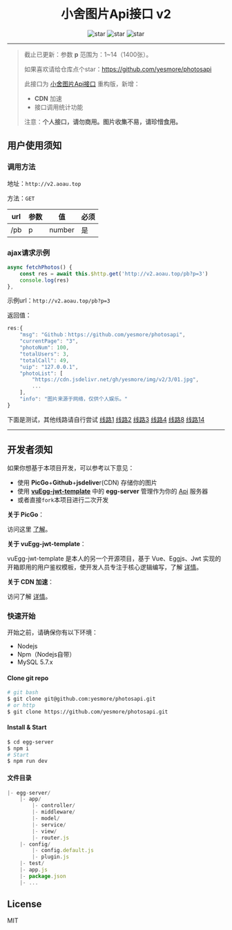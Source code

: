 <div align=center>
    <h1>小舍图片Api接口 v2</h1>
    <img src="https://img.shields.io/github/stars/yesmore/photosapi.svg" alt="star"/>
    <img src="https://img.shields.io/github/package-json/v/yesmore/photosapi" alt="star"/>
     <img src="https://img.shields.io/github/license/yesmore/photosapi" alt="star"/>
</div>


---



>截止已更新：参数 **p** 范围为：1~14（1400张）。
>
>
>
>如果喜欢请给仓库点个star：https://github.com/yesmore/photosapi
>
>此接口为 [小舍图片Api接口](https://github.com/yesmore/photosapi/tree/v1.0.0) 重构版，新增：
>
>- **CDN** 加速
>- 接口调用统计功能
>
>注意：**个人接口，请勿商用。图片收集不易，请珍惜食用。**



## 用户使用须知

### 调用方法

地址：`http://v2.aoau.top`

方法：`GET`

| url  | 参数 | 值     | 必须 |
| ---- | ---- | ------ | ---- |
| /pb  | p    | number | 是   |


### ajax请求示例

```js
async fetchPhotos() {
    const res = await this.$http.get('http://v2.aoau.top/pb?p=3')
    console.log(res)
},
```

示例url：`http://v2.aoau.top/pb?p=3`

返回值：

```js
res:{
	"msg": "Github：https://github.com/yesmore/photosapi",
	"currentPage": "3",
	"photoNum": 100,
	"totalUsers": 3,
	"totalCall": 49,
	"uip": "127.0.0.1",
	"photoList": [
		"https://cdn.jsdelivr.net/gh/yesmore/img/v2/3/01.jpg",
		...
	],
	"info": "图片来源于网络，仅供个人娱乐。"
}

```

下面是测试，其他线路请自行尝试
[线路1](https://cdn.jsdelivr.net/gh/yesmore/img/v2/1/01.jpg)
[线路2](https://cdn.jsdelivr.net/gh/yesmore/img/v2/2/01.jpg)
[线路3](https://cdn.jsdelivr.net/gh/yesmore/img/v2/3/01.jpg)
[线路4](https://cdn.jsdelivr.net/gh/yesmore/img/v2/4/01.jpg)
[线路8](https://cdn.jsdelivr.net/gh/yesmore/img/v2/8/01.jpg)
[线路14](https://cdn.jsdelivr.net/gh/yesmore/img/v2/14/01.jpg)

---

## 开发者须知

如果你想基于本项目开发，可以参考以下意见：

- 使用 **PicGo**+**Github**+**jsdelive**r(CDN) 存储你的图片
- 使用 **[vuEgg-jwt-template](https://github.com/yesmore/vue-egg-jwt-template)** 中的 **egg-server** 管理作为你的 <u>Api</u> 服务器
- 或者直接`fork`本项目进行二次开发

**关于 PicGo**：

访问这里 [了解]()。

**关于 vuEgg-jwt-template**：

vuEgg-jwt-template 是本人的另一个开源项目，基于 Vue、Eggjs、Jwt 实现的开箱即用的用户鉴权模板，使开发人员专注于核心逻辑编写，了解 [详情](https://github.com/yesmore/vue-egg-jwt-template)。

**关于 CDN 加速**：

访问了解 [详情](https://www.jsdelivr.com/?docs=gh)。

### 快速开始

开始之前，请确保你有以下环境：

- Nodejs
- Npm（Nodejs自带）
- MySQL 5.7.x

#### Clone git repo

```bash
# git bash
$ git clone git@github.com:yesmore/photosapi.git
# or http
$ git clone https://github.com/yesmore/photosapi.git
```

#### Install & Start

```bash
$ cd egg-server
$ npm i
# Start 
$ npm run dev
```

#### 文件目录

```js
|- egg-server/
	|- app/
		|- controller/
		|- middleware/
		|- model/
		|- service/
		|- view/
		|- router.js
	|- config/
		|- config.default.js
		|- plugin.js
	|- test/
	|- app.js
	|- package.json
	|- ...
```



## License

MIT

